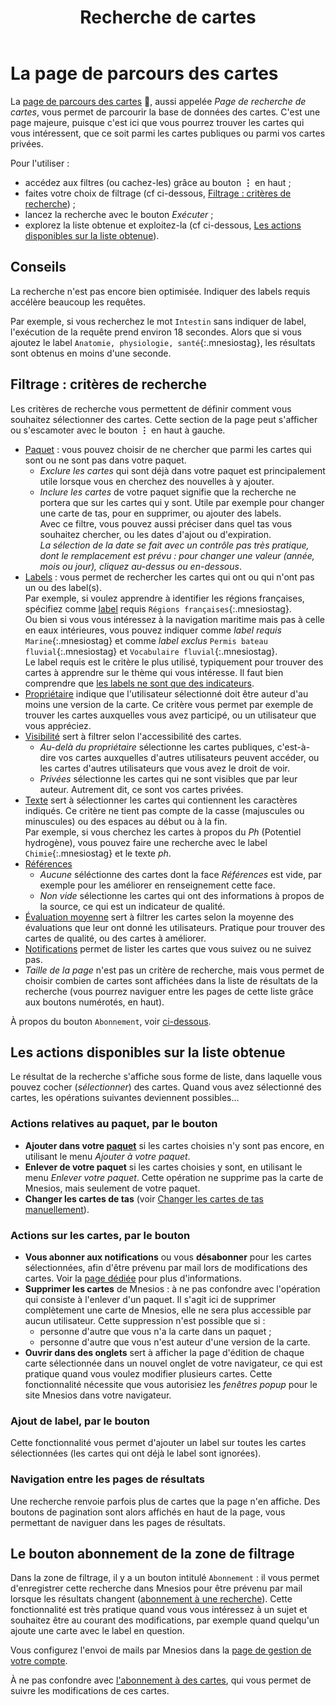 ﻿---
nav_order: 4
title: Recherche de cartes
permalink: /search.html
---

# La page de parcours des cartes

La [page de parcours des cartes](https://www.mnesios.com/Search/Index)&nbsp;🐘, aussi appelée _Page de recherche de cartes_, vous permet de parcourir la base de données des cartes. C'est une page majeure, puisque c'est ici que vous pourrez trouver les cartes qui vous intéressent, que ce soit parmi les cartes publiques ou parmi vos cartes privées.

Pour l'utiliser :

- accédez aux filtres (ou cachez-les) grâce au bouton **&#x22EE;** en haut ;
- faites votre choix de filtrage (cf ci-dessous, [Filtrage : critères de recherche](#filtrage--critères-de-recherche)) ;
- lancez la recherche avec le bouton _Exécuter_ ;
- explorez la liste obtenue et exploitez-la (cf ci-dessous, [Les actions disponibles sur la liste obtenue](#les-actions-disponibles-sur-la-liste-obtenue)).

## Conseils

La recherche n'est pas encore bien optimisée. Indiquer des labels requis accélère beaucoup les requêtes.

Par exemple, si vous recherchez le mot `Intestin` sans indiquer de label, l'exécution de la requête prend environ 18 secondes. Alors que si vous ajoutez le label `Anatomie, physiologie, santé`{:.mnesiostag}, les résultats sont obtenus en moins d'une seconde.

## Filtrage : critères de recherche

Les critères de recherche vous permettent de définir comment vous souhaitez sélectionner des cartes. Cette section de la page peut s'afficher ou s'escamoter avec le bouton **&#x22EE;** en haut à gauche.

- [Paquet](deck.md) : vous pouvez choisir de ne chercher que parmi les cartes qui sont ou ne sont pas dans votre paquet.
  - _Exclure les cartes_ qui sont déjà dans votre paquet est principalement utile lorsque vous en cherchez des nouvelles à y ajouter.
  - _Inclure les cartes_ de votre paquet signifie que la recherche ne portera que sur les cartes qui y sont. Utile par exemple pour changer une carte de tas, pour en supprimer, ou ajouter des labels.  
    Avec ce filtre, vous pouvez aussi préciser dans quel tas vous souhaitez chercher, ou les dates d'ajout ou d'expiration.  
    _La sélection de la date se fait avec un contrôle pas très pratique, dont le remplacement est prévu : pour changer une valeur (année, mois ou jour), cliquez au-dessus ou en-dessous_.
- [Labels](tags.md) : vous permet de rechercher les cartes qui ont ou qui n'ont pas un ou des label(s).  
  Par exemple, si voulez apprendre à identifier les régions françaises, spécifiez comme [label](tags.md) requis `Régions françaises`{:.mnesiostag}.  
  Ou bien si vous vous intéressez à la navigation maritime mais pas à celle en eaux intérieures, vous pouvez indiquer comme _label requis_ `Marine`{:.mnesiostag} et comme _label exclus_ `Permis bateau fluvial`{:.mnesiostag} et `Vocabulaire fluvial`{:.mnesiostag}.  
  Le label requis est le critère le plus utilisé, typiquement pour trouver des cartes à apprendre sur le thème qui vous intéresse. Il faut bien comprendre que [les labels ne sont que des indicateurs](tags.md#des-indicateurs).
- [Propriétaire](account.md) indique que l'utilisateur sélectionné doit être auteur d'au moins une version de la carte. Ce critère vous permet par exemple de trouver les cartes auxquelles vous avez participé, ou un utilisateur que vous appréciez.
- [Visibilité](authoring.md#visibilité-des-cartes) sert à filtrer selon l'accessibilité des cartes.
  - _Au-delà du propriétaire_ sélectionne les cartes publiques, c'est-à-dire vos cartes auxquelles d'autres utilisateurs peuvent accéder, ou les cartes d'autres utilisateurs que vous avez le droit de voir.
  - _Privées_ sélectionne les cartes qui ne sont visibles que par leur auteur. Autrement dit, ce sont vos cartes privées.
- [Texte](authoring.md#les-faces) sert à sélectionner les cartes qui contiennent les caractères indiqués. Ce critère ne tient pas compte de la casse (majuscules ou minuscules) ou des espaces au début ou à la fin.  
  Par exemple, si vous cherchez les cartes à propos du _Ph_ (Potentiel hydrogène), vous pouvez faire une recherche avec le label `Chimie`{:.mnesiostag} et le texte _ph_.
- [Références](authoring.md#les-faces)
  - _Aucune_ séléctionne des cartes dont la face _Références_ est vide, par exemple pour les améliorer en renseignement cette face.
  - _Non vide_ sélectionne les cartes qui ont des informations à propos de la source, ce qui est un indicateur de qualité.
- [Évaluation moyenne](rating.md) sert à filtrer les cartes selon la moyenne des évaluations que leur ont donné les utilisateurs. Pratique pour trouver des cartes de qualité, ou des cartes à améliorer.
- [Notifications](following.md) permet de lister les cartes que vous suivez ou ne suivez pas.
- _Taille de la page_ n'est pas un critère de recherche, mais vous permet de choisir combien de cartes sont affichées dans la liste de résultats de la recherche (vous pourrez naviguer entre les pages de cette liste grâce aux boutons numérotés, en haut).

À propos du bouton `Abonnement`, voir [ci-dessous](search.md#le-bouton-abonnement-de-la-zone-de-filtrage).

## Les actions disponibles sur la liste obtenue

Le résultat de la recherche s'affiche sous forme de liste, dans laquelle vous pouvez cocher (_sélectionner_) des cartes. Quand vous avez sélectionné des cartes, les opérations suivantes deviennent possibles...

### Actions relatives au paquet, par le bouton <i class="fas fa-inbox"></i>

- **Ajouter dans votre [paquet](deck.md)** si les cartes choisies n'y sont pas encore, en utilisant le menu _Ajouter à votre paquet_.
- **Enlever de votre paquet** si les cartes choisies y sont, en utilisant le menu _Enlever votre paquet_. Cette opération ne supprime pas la carte de Mnesios, mais seulement de votre paquet.
- **Changer les cartes de tas** (voir [Changer les cartes de tas manuellement](deck.md#changer-les-cartes-de-tas-manuellement)).

### Actions sur les cartes, par le bouton <i class="fas fa-ellipsis-h"></i>

- **Vous abonner aux notifications** ou vous **désabonner** pour les cartes sélectionnées, afin d'être prévenu par mail lors de modifications des cartes. Voir la [page dédiée](following.md#suivre-des-cartes) pour plus d'informations.
- **Supprimer les cartes** de Mnesios : à ne pas confondre avec l'opération qui consiste à l'enlever d'un paquet. Il s'agit ici de supprimer complètement une carte de Mnesios, elle ne sera plus accessible par aucun utilisateur. Cette suppression n'est possible que si :
  - personne d'autre que vous n'a la carte dans un paquet ;
  - personne d'autre que vous n'est auteur d'une version de la carte.
- **Ouvrir dans des onglets** sert à afficher la page d'édition de chaque carte sélectionnée dans un nouvel onglet de votre navigateur, ce qui est pratique quand vous voulez modifier plusieurs cartes. Cette fonctionnalité nécessite que vous autorisiez les _fenêtres popup_ pour le site Mnesios dans votre navigateur.

### Ajout de label, par le bouton <i class="fas fa-tags"></i>

Cette fonctionnalité vous permet d'ajouter un label sur toutes les cartes sélectionnées (les cartes qui ont déjà le label sont ignorées).

### Navigation entre les pages de résultats

Une recherche renvoie parfois plus de cartes que la page n'en affiche. Des boutons de pagination sont alors affichés en haut de la page, vous permettant de naviguer dans les pages de résultats.

## Le bouton abonnement de la zone de filtrage

Dans la zone de filtrage, il y a un bouton intitulé `Abonnement` : il vous permet d'enregistrer cette recherche dans Mnesios pour être prévenu par mail lorsque les résultats changent ([abonnement à une recherche](following.md#suivre-des-recherches)). Cette fonctionnalité est très pratique quand vous vous intéressez à un sujet et souhaitez être au courant des modifications, par exemple quand quelqu'un ajoute une carte avec le label en question.

Vous configurez l'envoi de mails par Mnesios dans la [page de gestion de votre compte](account.md).

À ne pas confondre avec [l'abonnement à des cartes](following.md#suivre-des-cartes), qui vous permet de suivre les modifications de ces cartes.
